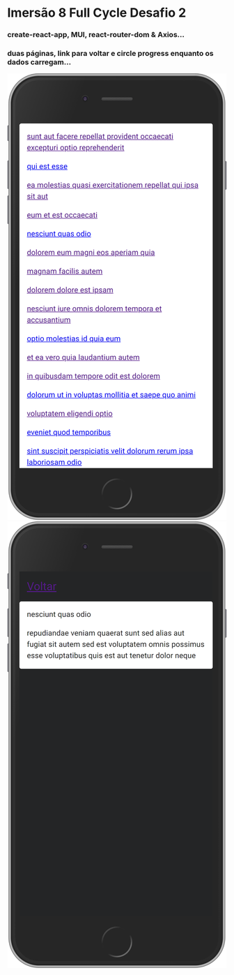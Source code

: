 # Imersão 8 Full Cycle Desafio 2

### create-react-app, MUI, react-router-dom & Axios...
### duas páginas, link para voltar e circle progress enquanto os dados carregam...

<img src ='./src/assets/imagem1.png' widht="50%" />
<img src ='./src/assets/imagem2.png' widht="50%" />